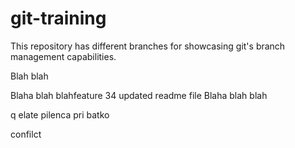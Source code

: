# git-training
This repository has different branches for showcasing git's branch management capabilities.

Blah blah

Blaha blah blahfeature 34 updated readme file
Blaha blah blah

q elate pilenca pri batko

confilct
